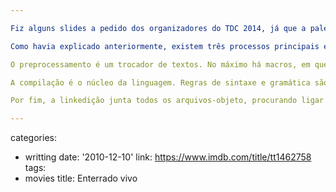 ```yaml
---

Fiz alguns slides a pedido dos organizadores do TDC 2014, já que a palestra que ministrei com esse tema foi para ajudar meu amigo-sócio Rodrigo Strauss que não havia preparado nenhum slide a respeito.Felizmente eu já havia explicado alguns conceitos-chave para quem programa em C/C++ e precisa -- eu disse: PRECISA -- conhecer todo o passo-a-passo que leva o seu código-fonte a gerar um executável com código de máquina pronto para rodar.

Como havia explicado anteriormente, existem três processos principais e clássicos (pode haver mais, dependendo do compilador, ambiente, etc) na formação de um código de máquina a partir de arquivos-fontes escritos em C ou C++ (ou ambos, são intercambiáveis). São eles: preprocessamento, compilação e linkedição.

O preprocessamento é um trocador de textos. No máximo há macros, em que é possível passar argumentos (no formato texto). Exemplos são include, ifdef e define.

A compilação é o núcleo da linguagem. Regras de sintaxe e gramática são validadas aqui pelo compilador. Cada compilação bem-sucedida recebe uma unidade de tradução e cospe um arquivo-objeto, que ainda não é executável, mas que já passou pela validação da linguagem.

Por fim, a linkedição junta todos os arquivos-objeto, procurando ligar os nomes das funções e variáveis referenciadas um pelo outro. Os nomes externos são importantes neste passo para que o linker encontre as lacunas que precisa para consertar os saltos e assim gerar o executável final, que pode ser um programa com uma função main ou uma biblioteca dinâmica carregada por outro programa compilado seguindo esses três passos.

---
```

categories:
- writting
date: '2010-12-10'
link: https://www.imdb.com/title/tt1462758
tags:
- movies
title: Enterrado vivo
